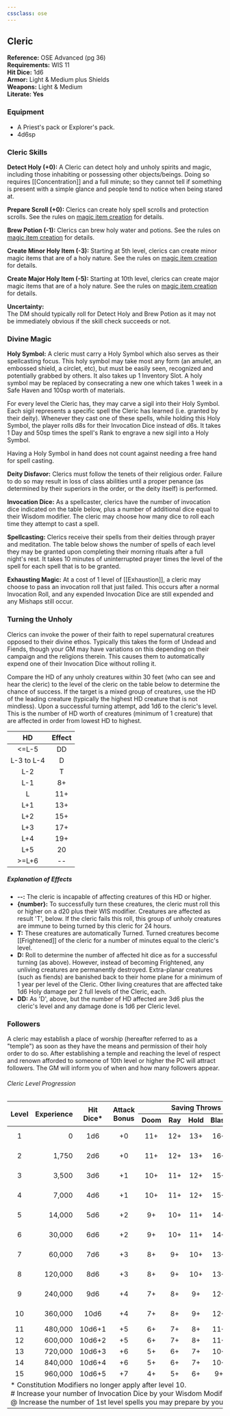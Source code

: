 ```yaml
---
cssclass: ose
---
```

## Cleric
<div class="ose-note">
<b>Reference:</b> OSE Advanced (pg 36)<br/>
<b>Requirements:</b> WIS 11<br/>
<b>Hit Dice:</b> 1d6<br/>
<b>Armor:</b> Light & Medium plus Shields<br/>
<b>Weapons:</b> Light & Medium<br/>
<b>Literate: Yes</b> 
</div>

### Equipment
- A Priest's pack or Explorer's pack.
- 4d6sp
### Cleric Skills
**Detect Holy (+0):**  A Cleric can detect holy and unholy spirits and magic, including those inhabiting or possessing other objects/beings. Doing so requires [[Concentration]] and a full minute; so they cannot tell if something is present with a simple glance and people tend to notice when being stared at.

**Prepare Scroll (+0):** Clerics can create holy spell scrolls and protection scrolls.  See the rules on [magic item creation]() for details.

**Brew Potion (-1):** Clerics can brew holy water and potions.  See the rules on [magic item creation]() for details.

**Create Minor Holy Item (-3):** Starting at 5th level, clerics can create minor magic items that are of a holy nature.  See the rules on [magic item creation]() for details.

**Create Major Holy Item (-5):** Starting at 10th level, clerics can create major magic items that are of a holy nature.  See the rules on [magic item creation]() for details.

<div class="ose-note">
<b>Uncertainty:</b></br>
The DM should typically roll for Detect Holy and Brew Potion as it may not be immediately obvious if the skill check succeeds or not.
</div>

### Divine Magic
**Holy Symbol:** A cleric must carry a Holy Symbol which also serves as their spellcasting focus. This holy symbol may take most any form (an amulet, an embossed shield, a circlet, etc), but must be easily seen, recognized and potentially grabbed by others. It also takes up 1 Inventory Slot. A holy symbol may be replaced by consecrating a new one which takes 1 week in a Safe Haven and 100sp worth of materials.

For every level the Cleric has, they may carve a sigil into their Holy Symbol.  Each sigil represents a specific spell the Cleric has learned (i.e. granted by their deity). Whenever they cast one of these spells, while holding this Holy Symbol, the player rolls d8s for their Invocation Dice instead of d6s. It takes 1 Day and 50sp times the spell's Rank to engrave a new sigil into a Holy Symbol.

Having a Holy Symbol in hand does not count against needing a free hand for spell casting.

**Deity Disfavor:** Clerics must follow the tenets of their religious order.  Failure to do so may result in loss of class abilities until a proper penance (as determined by their superiors in the order, or the deity itself) is performed.

**Invocation Dice:** As a spellcaster, clerics have the number of invocation dice indicated on the table below, plus a number of additional dice equal to their Wisdom modifier.  The cleric may choose how many dice to roll each time they attempt to cast a spell.

**Spellcasting:** Clerics receive their spells from their deities through prayer and meditation.  The table below shows the number of spells of each level they may be granted upon completing their morning rituals after a full night's rest.  It takes 10 minutes of uninterrupted prayer times the level of the spell for each spell that is to be granted.

**Exhausting Magic:** At a cost of 1 level of [[Exhaustion]], a cleric may choose to pass an invocation roll that just failed.  This occurs after a normal Invocation Roll, and any expended Invocation Dice are still expended and any Mishaps still occur.

### Turning the Unholy
Clerics can invoke the power of their faith to repel supernatural creatures opposed to their divine ethos.  Typically this takes the form of Undead and Fiends, though your GM may have variations on this depending on their campaign and the religions therein.  This causes them to automatically expend one of their Invocation Dice without rolling it.

Compare the HD of any unholy creatures within 30 feet (who can see and hear the cleric) to the level of the cleric on the table below to determine the chance of success.  If the target is a mixed group of creatures, use the HD of the leading creature (typically the highest HD creature that is not mindless).  Upon a successful turning attempt, add 1d6 to the cleric's level.  This is the number of HD worth of creatures (minimum of 1 creature) that are affected in order from lowest HD to highest.

| HD         | Effect |
|:----------:|:------:|
| <=L-5      | DD     |
| L-3 to L-4 | D      |
| L-2        | T      |
| L-1        | 8+     |
|  L         | 11+    |
| L+1        | 13+    |
| L+2        | 15+    |
| L+3        | 17+    |
| L+4        | 19+    |
| L+5        | 20     |
| >=L+6      | --     |

##### Explanation of Effects
- **--:** The cleric is incapable of affecting creatures of this HD or higher.
- **{number}:** To successfully turn these creatures, the cleric must roll this or higher on a d20 plus their WIS modifier.  Creatures are affected as result 'T', below.  If the cleric fails this roll, this group of unholy creatures are immune to being turned by this cleric for 24 hours.
- **T:** These creatures are automatically Turned.  Turned creatures become [[Frightened]] of the cleric for a number of minutes equal to the cleric's level.
- **D:** Roll to determine the number of affected hit dice as for a successful turning (as above).  However, instead of becoming Frightened, any unliving creatures are permanently destroyed.  Extra-planar creatures (such as fiends) are banished back to their home plane for a minimum of 1 year per level of the Cleric.  Other living creatures that are affected take 1d6 Holy damage per 2 full levels of the Cleric, each.
- **DD:** As 'D', above, but the number of HD affected are 3d6 plus the cleric's level and any damage done is 1d6 per Cleric level.

### Followers
A cleric may establish a place of worship (hereafter referred to as a "temple") as soon as they have the means and permission of their holy order to do so.  After establishing a temple and reaching the level of respect and renown afforded to someone of 10th level or higher the PC will attract followers.  The GM will inform you of when and how many followers appear.

###### Cleric Level Progression
<table>
    <thead>
    <tr>
        <th align="center" rowspan=2><b>Level</b></th>
        <th align="center" rowspan=2><b>Experience</th>
        <th align="center" rowspan=2><b>Hit<br/>Dice*</b></th>
        <th align="center" rowspan=2><b>Attack<br/>Bonus</b></th>
        <th align="center" colspan=5><b>Saving Throws</b></th>
        <th align="center" rowspan=2><b>Competence</b></th>
        <th align="center" rowspan=2><b>Invocation<br/>Dice#</b></th>
        <th align="center" colspan=6><b>Spells by Level@</b></th>
    </tr>
    <tr>
        <th align="center"><b>Doom</b></th>
        <th align="center"><b>Ray</b></th>
        <th align="center"><b>Hold</b></th>
        <th align="center"><b>Blast</b></th>
        <th align="center"><b>Spell</b></th>
        <th align="center"><b>1</b></th>
        <th align="center"><b>2</b></th>
        <th align="center"><b>3</b></th>
        <th align="center"><b>4</b></th>
        <th align="center"><b>5</b></th>
        <th align="center"><b>6</b></th>
    </tr>
    </thead>
    <tbody>
    <tr>
        <td align="center">1</td><!--Level-->
        <td align="right">0</td><!--Experience-->
        <td align="center">1d6</td><!--Hit Dice-->
        <td align="center">+0</td><!--Attack Bonus-->
        <td align="center">11+</td><!--Doom-->
        <td align="center">12+</td><!--Ray-->
        <td align="center">13+</td><!--Hold-->
        <td align="center">16+</td><!--Blast-->
        <td align="center">14+</td><!--Spell-->
        <td align="center">11+</td><!--Competency-->
        <td align="center">1d6</td><!--Invocation Dice-->
        <td align="center">1</td><!--1-->
        <td align="center">--</td><!--2-->
        <td align="center">--</td><!--3-->
        <td align="center">--</td><!--4-->
        <td align="center">--</td><!--5-->
        <td align="center">--</td><!--6-->
    </tr>
    <tr>
        <td align="center">2</td><!--Level-->
        <td align="right">1,750</td><!--Experience-->
        <td align="center">2d6</td><!--Hit Dice-->
        <td align="center">+0</td><!--Attack Bonus-->
        <td align="center">11+</td><!--Doom-->
        <td align="center">12+</td><!--Ray-->
        <td align="center">13+</td><!--Hold-->
        <td align="center">16+</td><!--Blast-->
        <td align="center">14+</td><!--Spell-->
        <td align="center">11+</td><!--Competency-->
        <td align="center">2d6</td><!--Invocation Dice-->
        <td align="center">2</td><!--1-->
        <td align="center">--</td><!--2-->
        <td align="center">--</td><!--3-->
        <td align="center">--</td><!--4-->
        <td align="center">--</td><!--5-->
        <td align="center">--</td><!--6-->
    </tr>
    <tr>
        <td align="center">3</td><!--Level-->
        <td align="right">3,500</td><!--Experience-->
        <td align="center">3d6</td><!--Hit Dice-->
        <td align="center">+1</td><!--Attack Bonus-->
        <td align="center">10+</td><!--Doom-->
        <td align="center">11+</td><!--Ray-->
        <td align="center">12+</td><!--Hold-->
        <td align="center">15+</td><!--Blast-->
        <td align="center">13+</td><!--Spell-->
        <td align="center">10+</td><!--Competency-->
        <td align="center">3d6</td><!--Invocation Dice-->
        <td align="center">2</td><!--1-->
        <td align="center">1</td><!--2-->
        <td align="center">--</td><!--3-->
        <td align="center">--</td><!--4-->
        <td align="center">--</td><!--5-->
        <td align="center">--</td><!--6-->
    </tr>
    <tr>
        <td align="center">4</td><!--Level-->
        <td align="right">7,000</td><!--Experience-->
        <td align="center">4d6</td><!--Hit Dice-->
        <td align="center">+1</td><!--Attack Bonus-->
        <td align="center">10+</td><!--Doom-->
        <td align="center">11+</td><!--Ray-->
        <td align="center">12+</td><!--Hold-->
        <td align="center">15+</td><!--Blast-->
        <td align="center">13+</td><!--Spell-->
        <td align="center">10+</td><!--Competency-->
        <td align="center">4d6</td><!--Invocation Dice-->
        <td align="center">2</td><!--1-->
        <td align="center">2</td><!--2-->
        <td align="center">--</td><!--3-->
        <td align="center">--</td><!--4-->
        <td align="center">--</td><!--5-->
        <td align="center">--</td><!--6-->
    </tr>
    <tr>
        <td align="center">5</td><!--Level-->
        <td align="right">14,000</td><!--Experience-->
        <td align="center">5d6</td><!--Hit Dice-->
        <td align="center">+2</td><!--Attack Bonus-->
        <td align="center">9+</td><!--Doom-->
        <td align="center">10+</td><!--Ray-->
        <td align="center">11+</td><!--Hold-->
        <td align="center">14+</td><!--Blast-->
        <td align="center">12+</td><!--Spell-->
        <td align="center">9+</td><!--Competency-->
        <td align="center">5d6</td><!--Invocation Dice-->
        <td align="center">2</td><!--1-->
        <td align="center">2</td><!--2-->
        <td align="center">1</td><!--3-->
        <td align="center">--</td><!--4-->
        <td align="center">--</td><!--5-->
        <td align="center">--</td><!--6-->
    </tr>
    <tr>
        <td align="center">6</td><!--Level-->
        <td align="right">30,000</td><!--Experience-->
        <td align="center">6d6</td><!--Hit Dice-->
        <td align="center">+2</td><!--Attack Bonus-->
        <td align="center">9+</td><!--Doom-->
        <td align="center">10+</td><!--Ray-->
        <td align="center">11+</td><!--Hold-->
        <td align="center">14+</td><!--Blast-->
        <td align="center">12+</td><!--Spell-->
        <td align="center">9+</td><!--Competency-->
        <td align="center">6d6</td><!--Invocation Dice-->
        <td align="center">3</td><!--1-->
        <td align="center">2</td><!--2-->
        <td align="center">2</td><!--3-->
        <td align="center">--</td><!--4-->
        <td align="center">--</td><!--5-->
        <td align="center">--</td><!--6-->
    </tr>
    <tr>
        <td align="center">7</td><!--Level-->
        <td align="right">60,000</td><!--Experience-->
        <td align="center">7d6</td><!--Hit Dice-->
        <td align="center">+3</td><!--Attack Bonus-->
        <td align="center">8+</td><!--Doom-->
        <td align="center">9+</td><!--Ray-->
        <td align="center">10+</td><!--Hold-->
        <td align="center">13+</td><!--Blast-->
        <td align="center">11+</td><!--Spell-->
        <td align="center">8+</td><!--Competency-->
        <td align="center">7d6</td><!--Invocation Dice-->
        <td align="center">3</td><!--1-->
        <td align="center">2</td><!--2-->
        <td align="center">2</td><!--3-->
        <td align="center">1</td><!--4-->
        <td align="center">--</td><!--5-->
        <td align="center">--</td><!--6-->
    </tr>
    <tr>
        <td align="center">8</td><!--Level-->
        <td align="right">120,000</td><!--Experience-->
        <td align="center">8d6</td><!--Hit Dice-->
        <td align="center">+3</td><!--Attack Bonus-->
        <td align="center">8+</td><!--Doom-->
        <td align="center">9+</td><!--Ray-->
        <td align="center">10+</td><!--Hold-->
        <td align="center">13+</td><!--Blast-->
        <td align="center">11+</td><!--Spell-->
        <td align="center">8+</td><!--Competency-->
        <td align="center">8d6</td><!--Invocation Dice-->
        <td align="center">3</td><!--1-->
        <td align="center">3</td><!--2-->
        <td align="center">2</td><!--3-->
        <td align="center">2</td><!--4-->
        <td align="center">--</td><!--5-->
        <td align="center">--</td><!--6-->
    </tr>
    <tr>
        <td align="center">9</td><!--Level-->
        <td align="right">240,000</td><!--Experience-->
        <td align="center">9d6</td><!--Hit Dice-->
        <td align="center">+4</td><!--Attack Bonus-->
        <td align="center">7+</td><!--Doom-->
        <td align="center">8+</td><!--Ray-->
        <td align="center">9+</td><!--Hold-->
        <td align="center">12+</td><!--Blast-->
        <td align="center">10+</td><!--Spell-->
        <td align="center">8+</td><!--Competency-->
        <td align="center">9d6</td><!--Invocation Dice-->
        <td align="center">3</td><!--1-->
        <td align="center">3</td><!--2-->
        <td align="center">2</td><!--3-->
        <td align="center">2</td><!--4-->
        <td align="center">1</td><!--5-->
        <td align="center">--</td><!--6-->
    </tr>
    <tr>
        <td align="center">10</td><!--Level-->
        <td align="right">360,000</td><!--Experience-->
        <td align="center">10d6</td><!--Hit Dice-->
        <td align="center">+4</td><!--Attack Bonus-->
        <td align="center">7+</td><!--Doom-->
        <td align="center">8+</td><!--Ray-->
        <td align="center">9+</td><!--Hold-->
        <td align="center">12+</td><!--Blast-->
        <td align="center">10+</td><!--Spell-->
        <td align="center">7+</td><!--Competency-->
        <td align="center">10d6</td><!--Invocation Dice-->
        <td align="center">4</td><!--1-->
        <td align="center">3</td><!--2-->
        <td align="center">3</td><!--3-->
        <td align="center">2</td><!--4-->
        <td align="center">2</td><!--5-->
        <td align="center">--</td><!--6-->
    </tr>
    <tr>
        <td align="center">11</td><!--Level-->
        <td align="right">480,000</td><!--Experience-->
        <td align="center">10d6+1</td><!--Hit Dice-->
        <td align="center">+5</td><!--Attack Bonus-->
        <td align="center">6+</td><!--Doom-->
        <td align="center">7+</td><!--Ray-->
        <td align="center">8+</td><!--Hold-->
        <td align="center">11+</td><!--Blast-->
        <td align="center">9+</td><!--Spell-->
        <td align="center">7+</td><!--Competency-->
        <td align="center">11d6</td><!--Invocation Dice-->
        <td align="center">4</td><!--1-->
        <td align="center">3</td><!--2-->
        <td align="center">3</td><!--3-->
        <td align="center">2</td><!--4-->
        <td align="center">2</td><!--5-->
        <td align="center">1</td><!--6-->
    </tr>
    <tr>
        <td align="center">12</td><!--Level-->
        <td align="right">600,000</td><!--Experience-->
        <td align="center">10d6+2</td><!--Hit Dice-->
        <td align="center">+5</td><!--Attack Bonus-->
        <td align="center">6+</td><!--Doom-->
        <td align="center">7+</td><!--Ray-->
        <td align="center">8+</td><!--Hold-->
        <td align="center">11+</td><!--Blast-->
        <td align="center">9+</td><!--Spell-->
        <td align="center">6+</td><!--Competency-->
        <td align="center">12d6</td><!--Invocation Dice-->
        <td align="center">4</td><!--1-->
        <td align="center">4</td><!--2-->
        <td align="center">3</td><!--3-->
        <td align="center">3</td><!--4-->
        <td align="center">2</td><!--5-->
        <td align="center">2</td><!--6-->
    </tr>
    <tr>
        <td align="center">13</td><!--Level-->
        <td align="right">720,000</td><!--Experience-->
        <td align="center">10d6+3</td><!--Hit Dice-->
        <td align="center">+6</td><!--Attack Bonus-->
        <td align="center">5+</td><!--Doom-->
        <td align="center">6+</td><!--Ray-->
        <td align="center">7+</td><!--Hold-->
        <td align="center">10+</td><!--Blast-->
        <td align="center">8+</td><!--Spell-->
        <td align="center">6+</td><!--Competency-->
        <td align="center">13d6</td><!--Invocation Dice-->
        <td align="center">4</td><!--1-->
        <td align="center">4</td><!--2-->
        <td align="center">3</td><!--3-->
        <td align="center">3</td><!--4-->
        <td align="center">3</td><!--5-->
        <td align="center">2</td><!--6-->
    </tr>
    <tr>
        <td align="center">14</td><!--Level-->
        <td align="right">840,000</td><!--Experience-->
        <td align="center">10d6+4</td><!--Hit Dice-->
        <td align="center">+6</td><!--Attack Bonus-->
        <td align="center">5+</td><!--Doom-->
        <td align="center">6+</td><!--Ray-->
        <td align="center">7+</td><!--Hold-->
        <td align="center">10+</td><!--Blast-->
        <td align="center">8+</td><!--Spell-->
        <td align="center">5+</td><!--Competency-->
        <td align="center">14d6</td><!--Invocation Dice-->
        <td align="center">5</td><!--1-->
        <td align="center">4</td><!--2-->
        <td align="center">4</td><!--3-->
        <td align="center">3</td><!--4-->
        <td align="center">3</td><!--5-->
        <td align="center">2</td><!--6-->
    </tr>
    <tr>
        <td align="center">15</td><!--Level-->
        <td align="right">960,000</td><!--Experience-->
        <td align="center">10d6+5</td><!--Hit Dice-->
        <td align="center">+7</td><!--Attack Bonus-->
        <td align="center">4+</td><!--Doom-->
        <td align="center">5+</td><!--Ray-->
        <td align="center">6+</td><!--Hold-->
        <td align="center">9+</td><!--Blast-->
        <td align="center">7+</td><!--Spell-->
        <td align="center">5+</td><!--Competency-->
        <td align="center">15d6</td><!--Invocation Dice-->
        <td align="center">5</td><!--1-->
        <td align="center">4</td><!--2-->
        <td align="center">4</td><!--3-->
        <td align="center">4</td><!--4-->
        <td align="center">3</td><!--5-->
        <td align="center">2</td><!--6-->
    </tr>
    <tr><td colspan=17>* Constitution Modifiers no longer apply after level 10.<br/># Increase your number of Invocation Dice by your Wisdom Modifier.<br/>@ Increase the number of 1st level spells you may prepare by your Wisdom Modifier.</td></tr>
    </tbody>
</table>
